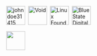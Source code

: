 [<img src="https://github.com/johndoe31415.png" title="johndoe31415" height="50">](https://github.com/eluer/eos)&nbsp;
[<img src="https://github.com/kernel-stable.png" title="Void" height="50">](https://github.com/eluer/eos)&nbsp;
[<img src="https://github.com/linuxfoundation.png" title="Linux Foundation" height="50">](https://github.com/linuxfoundation)&nbsp;
[<img src="https://github.com/bsd.png" title="Blue State Digital" height="50">](https://github.com/bsd)&nbsp;

[<img src="https://github.com/tradious.png" title="" height="50">](https://github.com/eluer/eos)&nbsp;
#

